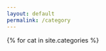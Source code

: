 ```yaml
---
layout: default
permalink: /category
---
```

<div id="categories">
    {% for cat in site.categories %}
    <div class="panel panel-info hidden-category" id="{{cat.first}}_box" style="display: none">
        <div class="panel-heading">
            <h3 class="panel-title" id="{{cat.first}}">{{cat.first}}</h3>
        </div>

        <ul class="list-group">
          {% for f in cat.last %}
              <li class="list-group-item"><span class="blog-post-meta-category-page">{{ f.date |date: "%Y-%m-%d"}}&nbsp;&gt;&gt;&nbsp;</span><a href="{{f.url}}">{{ f.title }}</a></li>
          {% endfor %}
        </ul>
    </div>
    {% endfor %}
</div>
